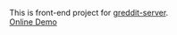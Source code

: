 This is front-end project for [greddit-server](https://github.com/duyike/greddit-server).<br>
[Online Demo](https://greddit-web.vercel.app/)
